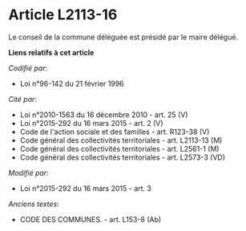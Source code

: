 # Article L2113-16

Le conseil de la commune déléguée est présidé par le maire délégué.

**Liens relatifs à cet article**

_Codifié par_:

  - Loi n°96-142 du 21 février 1996

_Cité par_:

  - Loi n°2010-1563 du 16 décembre 2010 - art. 25 (V)
  - Loi n°2015-292 du 16 mars 2015 - art. 2 (V)
  - Code de l'action sociale et des familles - art. R123-38 (V)
  - Code général des collectivités territoriales - art. L2113-13 (M)
  - Code général des collectivités territoriales - art. L2561-1 (M)
  - Code général des collectivités territoriales - art. L2573-3 (VD)

_Modifié par_:

  - Loi n°2015-292 du 16 mars 2015 - art. 3

_Anciens textes_:

  - CODE DES COMMUNES. - art. L153-8 (Ab)
